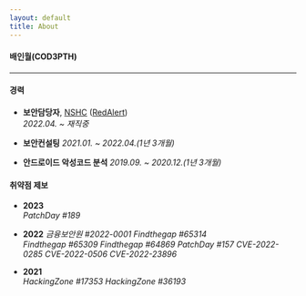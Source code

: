 ```yaml
---
layout: default
title: About
---
```


#### 배인월(COD3PTH)

---

#### 경력

- **보안담당자**, [NSHC](https://www.nshc.net) ([RedAlert](https://redalert.nshc.net))  
  *2022.04. ~ 재직중*

- **보안컨설팅**
  *2021.01. ~ 2022.04.(1년 3개월)*

- **안드로이드 악성코드 분석**
  *2019.09. ~ 2020.12.(1년 3개월)*

#### 취약점 제보

- **2023**  
  *PatchDay #189*

- **2022**
  *금융보안원 #2022-0001*
  *Findthegap #65314*  
  *Findthegap #65309*
  *Findthegap #64869*
  *PatchDay #157*
  *CVE-2022-0285*
  *CVE-2022-0506*
  *CVE-2022-23896*

- **2021**  
  *HackingZone #17353*
  *HackingZone #36193*
